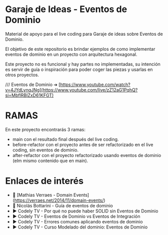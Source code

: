 # Garaje de Ideas - Eventos de Dominio
Material de apoyo para el live coding para Garaje de ideas sobre Eventos de Dominio.

El objetivo de este repositorio es brindar ejemplos de como implementar eventos de dominio en un proyecto con arquitectura hexagonal.

Este proyecto no es funcional y hay partes no implementadas, su intención es servir de guía o inspiración para poder coger las piezas y usarlas en otros proyectos.

/// Eventos de Dominio ➔ [https://www.youtube.com/watch?v=4JYdLynqJNg](https://www.youtube.com/live/zZ12aG1PqhQ?si=MbflRBlZxD61KFGT)


# RAMAS
En este proyecto encontrarás 3 ramas:

* main con el resultado final después del live coding.
* before-refactor con el proyecto antes de ser refactorizado en el live coding, sin eventos de dominio.
* after-refactor con el proyecto refactorizado usando eventos de dominio (elm mismo contenido que en main).

# Enlaces de interés
* 📝 [Mathias Verraes - Domain Events] (https://verraes.net/2014/11/domain-events/)
* 📝 Nicolás Bottarini - Guía de eventos de dominio
* ▶️ Codely TV - Por qué no puede haber SOLID sin Eventos de Dominio
* ▶️ Codely TV - Eventos de Dominio vs Eventos de Integración
* ▶️ Codely TV - Errores comunes aplicando eventos de dominio
* ▶️ Codely TV - Curso Modelado del dominio: Eventos de Dominio
